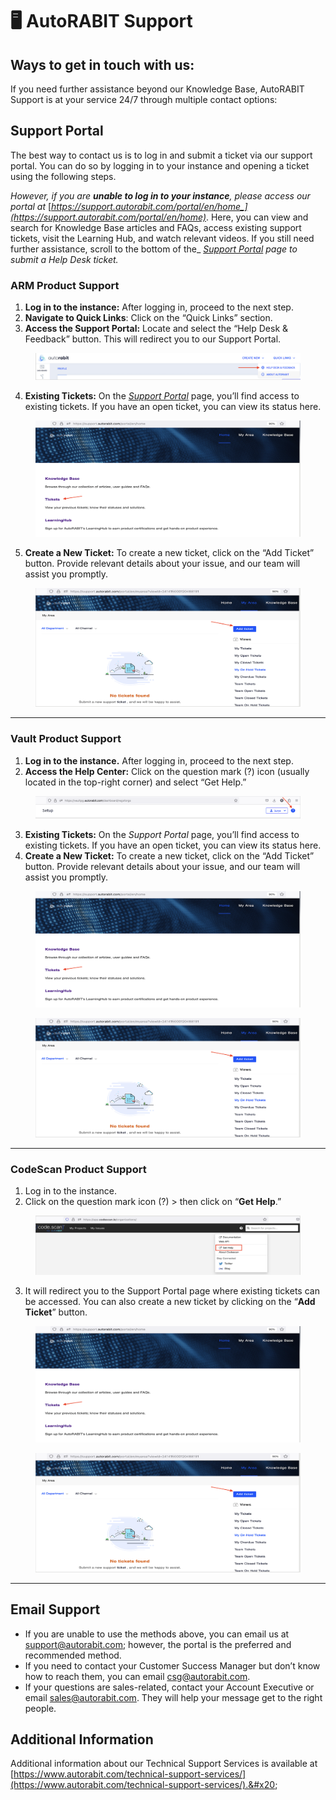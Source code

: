 # 🖥️ AutoRABIT Support

## **Ways to get in touch with us:**

If you need further assistance beyond our Knowledge Base, AutoRABIT Support is at your service 24/7 through multiple contact options:

## Support Portal

The best way to contact us is to log in and submit a ticket via our support portal. You can do so by logging in to your instance and opening a ticket using the following steps.&#x20;

_However, if you are **unable to log in to your instance**, please access our portal at_ [_https://support.autorabit.com/portal/en/home_](https://support.autorabit.com/portal/en/home)_. Here, you can view and search for Knowledge Base articles and FAQs, access existing support tickets, visit the Learning Hub, and watch relevant videos. If you still need further assistance, scroll to the bottom of the_ [_Support Portal_](https://support.autorabit.com/portal/en/home) _page to submit a Help Desk ticket._&#x20;

### ARM Product Support

1. **Log in to the instance:** After logging in, proceed to the next step.
2. **Navigate to Quick Links**: Click on the “Quick Links” section.
3. **Access the Support Portal:** Locate and select the “Help Desk & Feedback” button. This will redirect you to our Support Portal.

<figure><img src="../../.gitbook/assets/image (33) (1) (1) (1) (1) (1) (1) (1) (1) (1) (1) (1).png" alt=""><figcaption></figcaption></figure>

4. **Existing Tickets:** On the [_Support Portal_](https://support.autorabit.com/portal/en/home) page, you’ll find access to existing tickets. If you have an open ticket, you can view its status here.

<figure><img src="../../.gitbook/assets/image (34) (1) (1) (1) (1) (1) (1) (1) (1) (1) (1) (1).png" alt=""><figcaption></figcaption></figure>

5. **Create a New Ticket:** To create a new ticket, click on the “Add Ticket” button. Provide relevant details about your issue, and our team will assist you promptly.&#x20;

<figure><img src="../../.gitbook/assets/image (35) (1) (1) (1) (1) (1) (1) (1) (1) (1) (1) (1).png" alt=""><figcaption></figcaption></figure>

***

### Vault Product Support

1. **Log in to the instance.** After logging in, proceed to the next step.
2. **Access the Help Center:** Click on the question mark (?) icon (usually located in the top-right corner) and select “Get Help.”

<figure><img src="../../.gitbook/assets/image (36) (1) (1) (1) (1) (1) (1) (1) (1) (1) (1) (1).png" alt=""><figcaption></figcaption></figure>

3. **Existing Tickets:** On the _Support Portal_ page, you’ll find access to existing tickets. If you have an open ticket, you can view its status here.
4. **Create a New Ticket:** To create a new ticket, click on the “Add Ticket” button. Provide relevant details about your issue, and our team will assist you promptly.

<figure><img src="../../.gitbook/assets/image (37) (1) (1) (1) (1) (1) (1) (1) (1) (1) (1) (1).png" alt=""><figcaption></figcaption></figure>

<figure><img src="../../.gitbook/assets/image (38) (1) (1) (1) (1) (1) (1) (1) (1) (1) (1) (1).png" alt=""><figcaption></figcaption></figure>

***

### CodeScan Product Support

1. Log in to the instance.
2. Click on the question mark icon (?) > then click on “**Get Help**.”

<figure><img src="../../.gitbook/assets/image (39) (1) (1) (1) (1) (1) (1) (1) (1) (1) (1) (1).png" alt=""><figcaption></figcaption></figure>

3. It will redirect you to the Support Portal page where existing tickets can be accessed. You can also create a new ticket by clicking on the “**Add Ticket**” button.

<figure><img src="../../.gitbook/assets/image (40) (1) (1) (1) (1) (1) (1) (1) (1) (1) (1) (1).png" alt=""><figcaption></figcaption></figure>

<figure><img src="../../.gitbook/assets/image (41) (1) (1) (1) (1) (1) (1) (1) (1) (1) (1) (1).png" alt=""><figcaption></figcaption></figure>

***

## Email Support

* If you are unable to use the methods above, you can email us at support@autorabit.com; however, the portal is the preferred and recommended method.
* If you need to contact your Customer Success Manager but don’t know how to reach them, you can email csg@autorabit.com.
* If your questions are sales-related, contact your Account Executive or email sales@autorabit.com. They will help your message get to the right people.&#x20;

## Additional Information

Additional information about our Technical Support Services is available at [https://www.autorabit.com/technical-support-services/](https://www.autorabit.com/technical-support-services/).&#x20;

